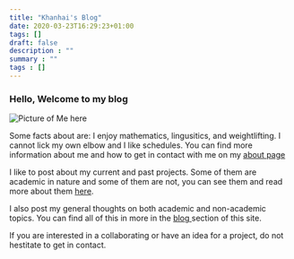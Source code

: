 ```yaml
---
title: "Khanhai's Blog"
date: 2020-03-23T16:29:23+01:00
tags: []
draft: false
description : ""
summary : ""
tags : [] 
---
```



<div>
	<H3> Hello, Welcome to my blog</H3>
</div>

<div class = "wrapper">
  <span>
    <div>
        <img src= "/headshot1.jpg" alt = "Picture of Me here">
        </div>
    </span>
    <div> 
        <p>
            Some facts about are: I enjoy mathematics, lingusitics, and weightlifting. I cannot lick my own elbow and I like schedules. You can find more information about me and how to get in contact with me on my <a href="/about">about page</a>
        </p>
    </div>
</div>

<div>
	<p>
	I like to post about my current and past projects. Some of them are academic in nature and some of them are not, you can see them and read more about them <a href="/projects">here</a>. 
	</p>
</div>

<div>
	<p>
	I also post my general thoughts on both academic and non-academic topics. You can find all of this in more in the <a href="/blog"> blog </a> section of this site. 
	</p>
</div>

<div>
	<p>
	If you are interested in a collaborating or have an idea for a project, do not hestitate to get in contact. 
	</p>
</div>
